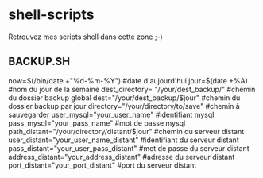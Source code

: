 # shell-scripts

Retrouvez mes scripts shell dans cette zone ;-) 

<h2>BACKUP.SH</h2>
<p>
now=$(/bin/date +"%d-%m-%Y") #date d'aujourd'hui
jour=$(date +%A) #nom du jour de la semaine
dest_directory= "/your/dest_backup/" #chemin du dossier backup global
dest="/your/dest_backup/$jour" #chemin du dossier backup par jour
directory="/your/directory/to/save" #chemin à sauvegarder
user_mysql="your_user_name" #identifiant mysql
pass_mysql="your_pass_name" #mot de passe mysql
path_distant="/your/directory/distant/$jour" #chemin du serveur distant
user_distant="your_user_name_distant" #identifiant du serveur distant
pass_distant="your_user_pass_distant" #mot de passe du serveur distant
address_distant="your_address_distant" #adresse du serveur distant
port_distant="your_port_distant" #port du serveur distant
</p>

